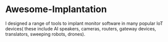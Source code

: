 # Awesome-Implantation

I designed a range of tools to implant monitor software in many popular IoT devices( these include AI speakers, cameras, routers, gateway devices, translators, sweeping robots, drones).

